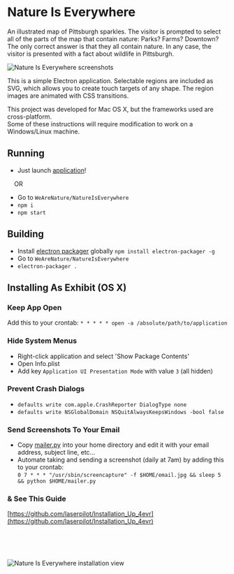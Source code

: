 # <a name="natureiseverywhere"></a>Nature Is Everywhere

An illustrated map of Pittsburgh sparkles. The visitor is prompted to select all of the parts of the map that contain nature: Parks? Farms? Downtown? The only correct answer is that they all contain nature. In any case, the visitor is presented with a fact about wildlife in Pittsburgh.

![Nature Is Everywhere screenshots](https://github.com/CMP-Studio/WeAreNature/blob/master/_Images/NatureIsEverywhere_Screens.png)

This is a simple Electron application. Selectable regions are included as SVG, which allows you to create touch targets of any shape. The region images are animated with CSS transitions. 

This project was developed for Mac OS X, but the frameworks used are cross-platform. <br/>
Some of these instructions will require modification to work on a Windows/Linux machine.


## Running

* Just launch [application](https://github.com/CMP-Studio/WeAreNature/tree/master/NatureIsEverywhere/nature-is-everywhere-darwin-x64)!

&nbsp;&nbsp;&nbsp;&nbsp;OR

* Go to ```WeAreNature/NatureIsEverywhere```
* ```npm i```
* ```npm start```

## Building
* Install [electron packager](https://github.com/electron-userland/electron-packager) globally ```npm install electron-packager -g```
* Go to ```WeAreNature/NatureIsEverywhere```
* ```electron-packager .```

## Installing As Exhibit (OS X)

### <a name="keepappopen"></a>Keep App Open

Add this to your crontab: ```* * * * * open -a /absolute/path/to/application```

### Hide System Menus
* Right-click application and select 'Show Package Contents'
* Open Info.plist
* Add key ```Application UI Presentation Mode``` with value ```3``` (all hidden)

### Prevent Crash Dialogs
* ```defaults write com.apple.CrashReporter DialogType none```
* ```defaults write NSGlobalDomain NSQuitAlwaysKeepsWindows -bool false```

### <a name="dailyemail"></a>Send Screenshots To Your Email

* Copy [mailer.py](https://github.com/CMP-Studio/WeAreNature/blob/master/_HelpfulThings/mailer.py) into your home directory and edit it with your email address, subject line, etc... 
* Automate taking and sending a screenshot (daily at 7am) by adding this to your crontab: <br/>```0 7 * * * "/usr/sbin/screencapture" -f $HOME/email.jpg && sleep 5 && python $HOME/mailer.py```

### & See This Guide
[https://github.com/laserpilot/Installation_Up_4evr](https://github.com/laserpilot/Installation_Up_4evr)

<br/>
<br/>
<br/>

![Nature Is Everywhere installation view](https://github.com/CMP-Studio/WeAreNature/blob/master/_Images/NatureIsEverywhere_Wide.jpg)

 

